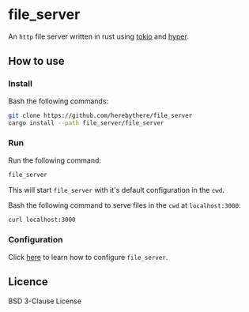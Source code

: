 # file_server

An `http` file server written in rust using [tokio](https://tokio.rs/) and
[hyper](https://hyper.rs/).

## How to use

### Install

Bash the following commands:

```sh
git clone https://github.com/herebythere/file_server
cargo install --path file_server/file_server
```

### Run

Run the following command:

```sh
file_server
```

This will start `file_server` with it's default configuration in the `cwd`.

Bash the following command to serve files in the `cwd` at `localhost:3000`:

```sh
curl localhost:3000
```

### Configuration

Click [here](./configuration.md) to learn how to configure `file_server`.

## Licence

BSD 3-Clause License
